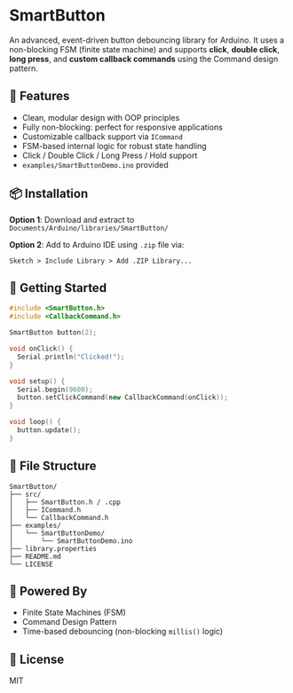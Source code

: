 # SmartButton

An advanced, event-driven button debouncing library for Arduino. It uses a non-blocking FSM (finite state machine) and supports **click**, **double click**, **long press**, and **custom callback commands** using the Command design pattern.

## 🔧 Features

- Clean, modular design with OOP principles
- Fully non-blocking: perfect for responsive applications
- Customizable callback support via `ICommand`
- FSM-based internal logic for robust state handling
- Click / Double Click / Long Press / Hold support
- `examples/SmartButtonDemo.ino` provided

## 📦 Installation

**Option 1**: Download and extract to `Documents/Arduino/libraries/SmartButton/`

**Option 2**: Add to Arduino IDE using `.zip` file via:
```
Sketch > Include Library > Add .ZIP Library...
```

## 🚀 Getting Started

```cpp
#include <SmartButton.h>
#include <CallbackCommand.h>

SmartButton button(2);

void onClick() {
  Serial.println("Clicked!");
}

void setup() {
  Serial.begin(9600);
  button.setClickCommand(new CallbackCommand(onClick));
}

void loop() {
  button.update();
}
```

## 📁 File Structure

```
SmartButton/
├── src/
│   ├── SmartButton.h / .cpp
│   ├── ICommand.h
│   └── CallbackCommand.h
├── examples/
│   └── SmartButtonDemo/
│       └── SmartButtonDemo.ino
├── library.properties
├── README.md
└── LICENSE
```

## 🧠 Powered By

- Finite State Machines (FSM)
- Command Design Pattern
- Time-based debouncing (non-blocking `millis()` logic)

## 📄 License

MIT
